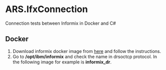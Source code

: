 # ARS.IfxConnection
Connection tests between Informix in Docker and C#
## Docker
1. Download informix docker image from [here](https://hub.docker.com/r/ibmcom/informix-innovator-c/) and follow the instructions.
2. Go to **/opt/ibm/informix** and check the name in drsoctcp protocol. In the following image for example is **informix_dr**.

